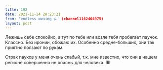 ```yaml
---
title: 192
date: 2021-11-24 20:23:21
from: 'endless шизing ⍼' (channel1162404975)
layout: post
---
```


Лежишь себе спокойно, а тут по тебе или возле тебя пробегает паучок. Классно.
Без иронии, обожаю их. Особенно средне-больших, они так приятно ползают по рукам.

Страх пауков у меня очень слабый, т.к. мне известно, что они в нашем регионе совершенно не опасны для человека.
🕷
